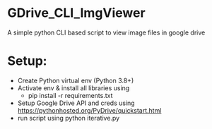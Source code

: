 # GDrive_CLI_ImgViewer
A simple python CLI based script to view image files in google drive


# Setup:
- Create Python virtual env (Python 3.8+)
- Activate env & install all libraries using 
    - pip install -r requirements.txt
- Setup Google Drive API and creds using https://pythonhosted.org/PyDrive/quickstart.html
- run script using python iterative.py
